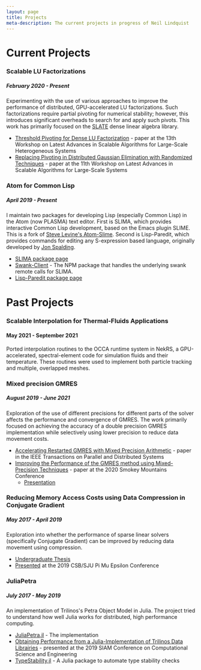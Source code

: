 ```yaml
---
layout: page
title: Projects
meta-description: The current projects in progress of Neil Lindquist
---
```


# Current Projects

### Scalable LU Factorizations
##### February 2020 - Present
Experimenting with the use of various approaches to improve the performance of distributed, GPU-accelerated LU factorizations.
Such factorizations require partial pivoting for numerical stability; however, this introduces significant overheads to search for and apply such pivots.
This work has primarily focused on the [SLATE](https://icl.utk.edu/slate) dense linear algebra library.
* [Threshold Pivoting for Dense LU Factorization](https://icl.utk.edu/files/publications/9998/icl-utk-1572-9998.pdf) - paper at the 13th Workshop on Latest Advances in Scalable Algorithms for Large-Scale Heterogeneous Systems
* [Replacing Pivoting in Distributed Gaussian Elimination with Randomized Techniques](https://www.icl.utk.edu/files/publications/2020/icl-utk-1440-2020.pdf) - paper at the 11th Workshop on Latest Advances in Scalable Algorithms for Large-Scale Systems

### Atom for Common Lisp
##### April 2019 - Present
I maintain two packages for developing Lisp (especially Common Lisp) in the Atom (now PLASMA) text editor.
First is SLIMA, which provides interactive Common Lisp development, based on the Emacs plugin SLIME.
This is a fork of [Steve Levine's Atom-Slime](https://github.com/sjlevine/atom-slime).
Second is Lisp-Paredit, which provides commands for editing any S-expression based language, originally developed by [Jon Spalding](https://github.com/jonspalding/).

* [SLIMA package page](https://atom.io/packages/slima)
* [Swank-Client](https://www.npmjs.com/package/swank-client) - The NPM package that handles the underlying swank remote calls for SLIMA.
* [Lisp-Paredit package page](https://atom.io/packages/lisp-paredit)

# Past Projects

### Scalable Interpolation for Thermal-Fluids Applications
#### May 2021 - September 2021
Ported interpolation routines to the OCCA runtime system in NekRS, a GPU-accelerated, spectral-element code for simulation fluids and their temperature.
These routines were used to implement both particle tracking and multiple, overlapped meshes.


### Mixed precision GMRES
##### August 2019 - June 2021
Exploration of the use of different precisions for different parts of the solver affects the performance and convergence of GMRES.
The work primarily focused on achieving the accuracy of a double precision GMRES implementation while selectively using lower precision to reduce data movement costs.

* [Accelerating Restarted GMRES with Mixed Precision Arithmetic](https://www.icl.utk.edu/files/publications/2021/icl-utk-1547-2021.pdf) - paper in the IEEE Transactions on Parallel and Distributed Systems
* [Improving the Performance of the GMRES method using Mixed-Precision Techniques](https://www.icl.utk.edu/files/publications/2020/icl-utk-1419-2020.pdf) - paper at the 2020 Smokey Mountains Conference
  * [Presentation](/files/2020-08-27-SMC20-recording.mp4)

### Reducing Memory Access Costs using Data Compression in Conjugate Gradient
##### May 2017 - April 2019
Exploration into whether the performance of sparse linear solvers (specifically Conjugate Gradient) can be improved by reducing data movement using compression.
* [Undergraduate Thesis](https://github.com/neil-lindquist/Undergrad-Thesis/blob/master/thesis.pdf)
* [Presented](/files/2019-04-12-PMEslides.pdf) at the 2019 CSB/SJU Pi Mu Epsilon Conference

### JuliaPetra
##### July 2017 - May 2019
An implementation of Trilinos's Petra Object Model in Julia.
The project tried to understand how well Julia works for distributed, high performance computing.

* [JuliaPetra.jl](https://github.com/collegeville/JuliaPetra.jl) - The implementation
* [Obtaining Performance from a Julia-Implementation of Trilinos Data Librairies](https://www.pathlms.com/siam/courses/10878/sections/14368/video_presentations/127457) - presented at the 2019 SIAM Conference on Computational Science and Engineering
* [TypeStability.jl](https://github.com/collegeville/typestability.jl) - A Julia package to automate type stability checks
